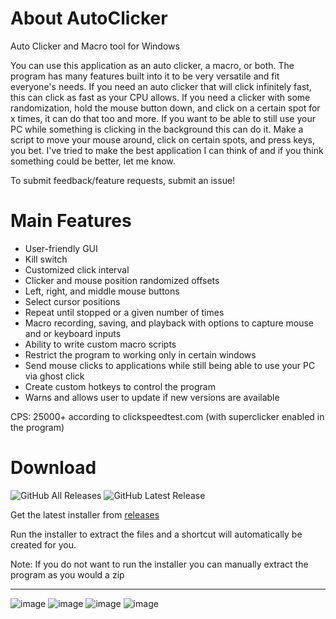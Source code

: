 # About AutoClicker
Auto Clicker and Macro tool for Windows

You can use this application as an auto clicker, a macro, or both. The program has many features built into it to be very versatile and fit everyone's needs. If you need an auto clicker that will click infinitely fast, this can click as fast as your CPU allows. If you need a clicker with some randomization, hold the mouse button down, and click on a certain spot for x times, it can do that too and more. If you want to be able to still use your PC while something is clicking in the background this can do it. Make a script to move your mouse around, click on certain spots, and press keys, you bet. I've tried to make the best application I can think of and if you think something could be better, let me know.

To submit feedback/feature requests, submit an issue!

# Main Features
  * User-friendly GUI
  * Kill switch
  * Customized click interval
  * Clicker and mouse position randomized offsets
  * Left, right, and middle mouse buttons
  * Select cursor positions
  * Repeat until stopped or a given number of times
  * Macro recording, saving, and playback with options to capture mouse and or keyboard inputs
  * Ability to write custom macro scripts
  * Restrict the program to working only in certain windows
  * Send mouse clicks to applications while still being able to use your PC via ghost click
  * Create custom hotkeys to control the program
  * Warns and allows user to update if new versions are available

CPS: 25000+ according to clickspeedtest.com (with superclicker enabled in the program)

# Download
<p align="left">
	<img alt="GitHub All Releases" src="https://img.shields.io/github/downloads/Assassin654/AutoClicker/total?label=GitHub%20Downloads" />
<img alt="GitHub Latest Release" src="https://img.shields.io/github/v/tag/Assassin654/AutoClicker?label=Latest%20Release">
 
Get the latest installer from [releases](https://github.com/Assassin654/AutoClicker/releases/latest)

Run the installer to extract the files and a shortcut will automatically be created for you.

Note: If you do not want to run the installer you can manually extract the program as you would a zip

***
![image](https://github.com/Assassin654/AutoClicker/assets/80000135/2846a497-4dcf-4bdc-a59c-5545e6a42ce5)
![image](https://user-images.githubusercontent.com/80000135/227387127-d3acff3a-96e1-4c30-8c32-c6463939693a.png)
![image](https://github.com/Assassin654/AutoClicker/assets/80000135/b98b2f86-6ce1-42df-b207-9a7aa842a453)
![image](https://github.com/Assassin654/AutoClicker/assets/80000135/b645289a-a825-463c-b3cf-eea4045631fa)
